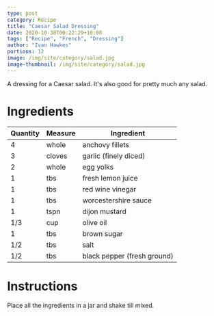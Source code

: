 ```yaml
---
type: post
category: Recipe
title: "Caesar Salad Dressing"
date: 2020-10-30T00:22:29+10:00
tags: ["Recipe", "French", "Dressing"]
author: "Ivan Hawkes"
portions: 12
image: /img/site/category/salad.jpg
image-thumbnail: /img/site/category/salad.jpg
---
```


A dressing for a Caesar salad. It's also good for pretty much any salad.
<!--more-->

# Ingredients

Quantity		| Measure 			| Ingredient
----------------|-------------------|-----------
4				| whole				| anchovy fillets
3				| cloves			| garlic (finely diced)
2				| whole				| egg yolks
1				| tbs				| fresh lemon juice
1				| tbs				| red wine vinegar
1				| tbs				| worcestershire sauce
1				| tspn				| dijon mustard
1/3				| cup 				| olive oil
1				| tbs				| brown sugar
1/2				| tbs				| salt
1/2				| tbs 				| black pepper (fresh ground)

# Instructions

Place all the ingredients in a jar and shake till mixed.